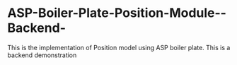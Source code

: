 # ASP-Boiler-Plate-Position-Module--Backend-
This is the implementation of Position model using ASP boiler plate. This is a backend demonstration
